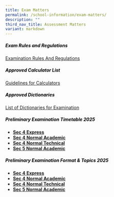 ```yaml
---
title: Exam Matters
permalink: /school-information/exam-matters/
description: ""
third_nav_title: Assessment Matters
variant: markdown
---
```

<h5 style="color:black">Exam Rules and Regulations</h5>

[Examination Rules And Regulations](/files/examination%20rules%20and%20regulations%202023.pdf)

<h5 style="color:black">Approved Calculator List</h5>

[Guidelines for Calculators](https://www.seab.gov.sg/)

<h5 style="color:black">Approved Dictionaries</h5>

[List of Dictionaries for Examination](https://www.seab.gov.sg/)

<h5 style="color:black">Preliminary Examination Timetable 2025
</h5>

*   **[Sec 4 Express](/files/4E_Prelim_TT_2025_final.pdf)**
*   **[Sec 4 Normal Academic](/files/4NA_TT_25.pdf)**
*   **[Sec 4 Normal Technical](/files/4NT_TT_25.pdf)**
*   **[Sec 5 Normal Academic](/files/5NA_Prelim_TT_2025_final.pdf)**



<h5 style="color:black">Preliminary Examination  Format &amp; Topics 2025</h5>

*   **[Sec 4 Express](/files/4NA_Prelim_Format___Topics_2025.pdf)**
*   **[Sec 4 Normal Academic](/files/4NA_Prelim_Format___Topics_2025.pdf)**
*   **[Sec 4 Normal Technical](/files/4NT_Prelim_Format___Topics_2025.pdf)**
*   **[Sec 5 Normal Academic](/files/4NA_Prelim_Format___Topics_2025.pdf)**

